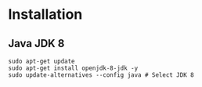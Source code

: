 # Installation

## Java JDK 8
```
sudo apt-get update 
sudo apt-get install openjdk-8-jdk -y
sudo update-alternatives --config java # Select JDK 8